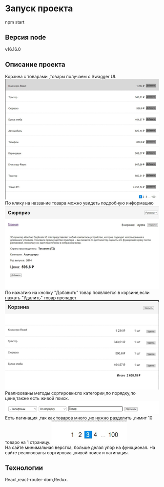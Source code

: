 # Запуск проекта 
npm start
## Версия node 
v16.16.0
## Описание проекта
Корзина с товарами ,товары получаем с Swagger UI.
![Image alt](https://github.com/saha23412/imgproj/raw/main/basket_auth5.jpg)
По клику на название товара можно увидеть подробную информацию
![Image alt](https://github.com/saha23412/imgproj/raw/main/basket_auth2.jpg)
По нажатию на кнопку "Добавить" товар появляется в корзине,если нажать "Удалить" товар пропадет. 
![Image alt](https://github.com/saha23412/imgproj/raw/main/basket_auth3.jpg)
Реализованы методы сортировки:по категории,по порядку,по цене,также есть живой поиск.
![Image alt](https://github.com/saha23412/imgproj/raw/main/basket6.jpg)
Есть пагинация ,так как товаров много ,их нужно разделить ,лимит 10 товаро на 1 страницу.
![Image alt](https://github.com/saha23412/imgproj/raw/main/basket_auth4.jpg)  
На сайте минимальная верстка, больше делал упор на функционал.
На сайте реализованы сортировка ,живой поиск и пагинация.
## Технологии
React,react-router-dom,Redux.
